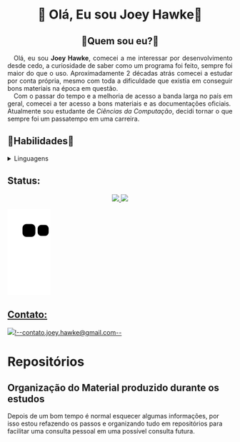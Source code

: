 <div>
 
 <h1 align="center">&#x1F44B; Olá, Eu sou Joey Hawke&#x1F44B;</h1>
 
</div>
 
<div>
 
 <h2 align="center">&#x1F4AD;Quem sou eu?&#x1F4AD; </h2>
 
 <p align="justify">&emsp;Olá, eu sou <strong>Joey Hawke</strong>, comecei a me interessar por desenvolvimento desde cedo, a curiosidade de saber como um programa foi feito, sempre foi maior do que o uso. Aproximadamente 2 décadas atrás comecei a estudar por conta própria, mesmo com toda a dificuldade que existia em conseguir bons materiais na época em questão.<br>&emsp;Com o passar do tempo e a melhoria de acesso a banda larga no país em geral, comecei a ter acesso a bons materiais e as documentações oficiais.  Atualmente sou estudante de <em>Ciências da Computação</em>, decidi tornar o que sempre foi um passatempo em uma carreira.</p>
 
</div>
 
<div>
 
 <h2>&#x1F331;Habilidades&#x1F331;</h2>
 
 <details>
  
  <summary>Linguagens</summary>
  
  <p></p>
  
  <p align="justify"> &emsp; <img src="./pictures/html-logo.png"> &emsp; <img src="./pictures/css-logo.png"> &emsp; <img src="./pictures/javascript-logo.png"> &emsp; <img src="./pictures/php-logo.png"> &emsp; <img src="./pictures/c-logo.png"> &emsp; <img src="./pictures/java-logo.png"></p>
  
 </details>
 
</div>

## Status:

  <div align="center">
    <a href="https://github.com/JoeyHawke">
    <img height="180em" src="https://github-readme-stats.vercel.app/api?username=JoeyHawke&show_icons=true&theme=radical&include_all_commits=true&count_private=true"/>
    <!--<img height="180em" src="https://github-readme-stats.vercel.app/api?username=JoeyHawke&show_icons=true&theme=radical&include_all_commits=true&count_private=true"/>-->
    <!--<img height="180em" src="https://github-readme-stats.vercel.app/api/top-langs/?username=JoeyHawke&layout=compact&langs_count=7&theme=radical"/>-->
    <img src="https://github-profile-trophy.vercel.app/?username=JoeyHawke&row=1&theme=algolia&no-bg=true")/>
  </div>
<!--   
## Habilidades:
  
 <div style="display: inline_block"><br>
    <img align="center" alt="Hawke-HTML" height="50" width="50" src="https://cdn.jsdelivr.net/gh/devicons/devicon/icons/html5/html5-original.svg"/>
    <img align="center" alt="Hawke-CSS" height="50" width="50" src="https://cdn.jsdelivr.net/gh/devicons/devicon/icons/css3/css3-original.svg"/> 
    <img align="center" alt="Hawke-Js" height="50" width="50" src="https://cdn.jsdelivr.net/gh/devicons/devicon/icons/javascript/javascript-original.svg"/> 
    <img align="center" alt="Hawke-JAVA" height="50" width="50" src="https://cdn.jsdelivr.net/gh/devicons/devicon/icons/java/java-original-wordmark.svg"/>
    <img align="center" alt="Hawke-JAVA" height="50" width="50" src="https://cdn.jsdelivr.net/gh/devicons/devicon/icons/c/c-original.svg" />
  </div> -->

  ![Snake animation](https://github.com/JoeyHawke/JoeyHawke/blob/output/github-contribution-grid-snake.svg)
## Contato:
  
  <a href="mailto:contato.joey.hawke@gmail.com"><img src="https://img.shields.io/badge/Gmail-D14836?style=for-the-badge&logo=gmail&logoColor=white" target="_blank"></a><!--contato.joey.hawke@gmail.com-->
 

# Repositórios
  
## Organização do Material produzido durante os estudos
  
  Depois de um bom tempo é normal esquecer algumas informações, por isso estou refazendo os passos e organizando tudo em repositórios para facilitar uma consulta pessoal em uma possível consulta futura.
<!---
JoeyHawke/JoeyHawke is a ✨ special ✨ repository because its `README.md` (this file) appears on your GitHub profile.
You can click the Preview link to take a look at your changes.
--->
